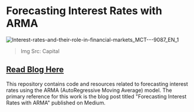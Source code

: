 # Forecasting Interest Rates with ARMA
![Interest-rates-and-their-role-in-financial-markets_MCT---9087_EN_1](https://github.com/syedhadi816/ARIMA-and-Experimental-KNN-for-time-series-data/assets/53166976/227a670f-ac5b-4774-8dcd-64788f41320f)
> Img Src: Capital
## [Read Blog Here](https://medium.com/swlh/forecasting-interest-rates-with-arma-649cbcd2d388)

This repository contains code and resources related to forecasting interest rates using the ARMA (AutoRegressive Moving Average) model. The primary reference for this work is the blog post titled "Forecasting Interest Rates with ARMA" published on Medium.
